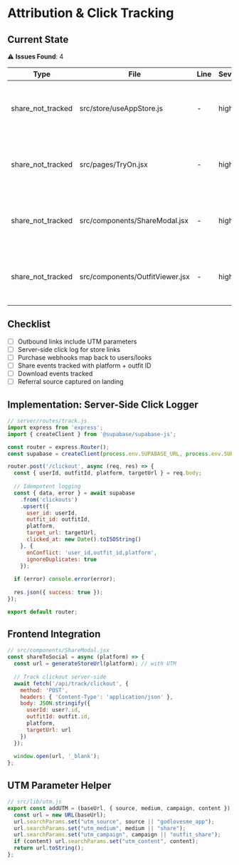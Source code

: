 # Attribution & Click Tracking

## Current State

⚠️ **Issues Found**: 4

| Type | File | Line | Severity | Fix |
|------|------|------|----------|-----|
| share_not_tracked | src/store/useAppStore.js | - | high | Add analytics tracking for share events |
| share_not_tracked | src/pages/TryOn.jsx | - | high | Add analytics tracking for share events |
| share_not_tracked | src/components/ShareModal.jsx | - | high | Add analytics tracking for share events |
| share_not_tracked | src/components/OutfitViewer.jsx | - | high | Add analytics tracking for share events |

## Checklist

- [ ] Outbound links include UTM parameters
- [ ] Server-side click log for store links
- [ ] Purchase webhooks map back to users/looks
- [ ] Share events tracked with platform + outfit ID
- [ ] Download events tracked
- [ ] Referral source captured on landing

## Implementation: Server-Side Click Logger

```javascript
// server/routes/track.js
import express from 'express';
import { createClient } from '@supabase/supabase-js';

const router = express.Router();
const supabase = createClient(process.env.SUPABASE_URL, process.env.SUPABASE_KEY);

router.post('/clickout', async (req, res) => {
  const { userId, outfitId, platform, targetUrl } = req.body;
  
  // Idempotent logging
  const { data, error } = await supabase
    .from('clickouts')
    .upsert({
      user_id: userId,
      outfit_id: outfitId,
      platform,
      target_url: targetUrl,
      clicked_at: new Date().toISOString()
    }, {
      onConflict: 'user_id,outfit_id,platform',
      ignoreDuplicates: true
    });
  
  if (error) console.error(error);
  
  res.json({ success: true });
});

export default router;
```

## Frontend Integration

```javascript
// src/components/ShareModal.jsx
const shareToSocial = async (platform) => {
  const url = generateStoreUrl(platform); // with UTM
  
  // Track clickout server-side
  await fetch('/api/track/clickout', {
    method: 'POST',
    headers: { 'Content-Type': 'application/json' },
    body: JSON.stringify({
      userId: user?.id,
      outfitId: outfit.id,
      platform,
      targetUrl: url
    })
  });
  
  window.open(url, '_blank');
};
```

## UTM Parameter Helper

```javascript
// src/lib/utm.js
export const addUTM = (baseUrl, { source, medium, campaign, content }) => {
  const url = new URL(baseUrl);
  url.searchParams.set("utm_source", source || "godlovesme_app");
  url.searchParams.set("utm_medium", medium || "share");
  url.searchParams.set("utm_campaign", campaign || "outfit_share");
  if (content) url.searchParams.set("utm_content", content);
  return url.toString();
};
```

